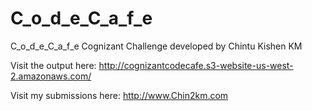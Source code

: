 # C_o_d_e_C_a_f_e

C_o_d_e_C_a_f_e Cognizant Challenge developed by Chintu Kishen KM


Visit the output here: http://cognizantcodecafe.s3-website-us-west-2.amazonaws.com/

Visit my submissions here: http://www.Chin2km.com
